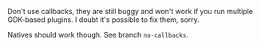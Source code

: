 Don't use callbacks, they are still buggy and won't work if you run 
multiple GDK-based plugins. I doubt it's possible to fix them, sorry.

Natives should work though. See branch `no-callbacks`.


